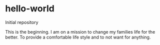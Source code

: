 # hello-world
Initial repository

This is the beginning.  I am on a mission to change my families life for the better.  To provide a comfortable life style and to not want for anything.
